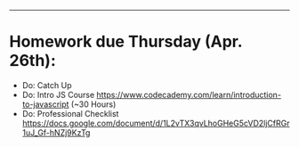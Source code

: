 ***
# Homework due Thursday (Apr. 26th):

- Do: Catch Up
- Do: Intro JS Course https://www.codecademy.com/learn/introduction-to-javascript (~30 Hours)
- Do: Professional Checklist https://docs.google.com/document/d/1L2vTX3qvLhoGHeG5cVD2ljCfRGr1uJ_Gf-hNZj9KzTg